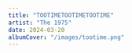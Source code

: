 ```yaml
---
title: "TOOTIMETOOTIMETOOTIME"
artist: "The 1975"
date: 2024-03-20
albumCover: "/images/tootime.png"
---
```

